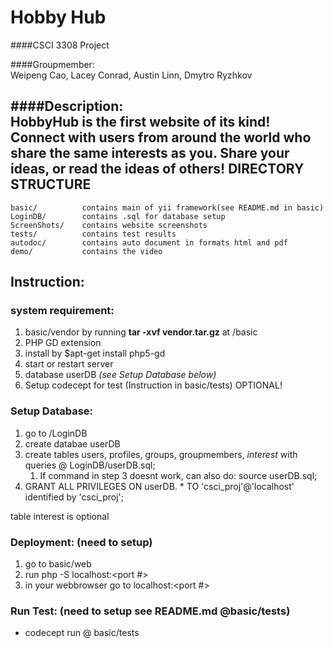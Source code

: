 # Hobby Hub
####CSCI 3308 Project  
  
####Groupmember:  
Weipeng Cao, Lacey Conrad, Austin Linn, Dmytro Ryzhkov  
  
####Description:  
HobbyHub is the first website of its kind! Connect with users from around the world who share the same interests as you. Share your ideas, or read the ideas of others!
DIRECTORY STRUCTURE
-------------------
    basic/          contains main of yii framework(see README.md in basic)
    LoginDB/        contains .sql for database setup
    ScreenShots/	contains website screenshots
    tests/			contains test results
    autodoc/		contains auto document in formats html and pdf
	demo/			contains the video
	       
## Instruction:

### system requirement: 
1. basic/vendor by running **tar -xvf vendor.tar.gz** at /basic
2. PHP GD extension
  1. install by $apt-get install php5-gd
  2. start or restart server
3. database userDB *(see Setup Database below)*
4. Setup codecept for test (Instruction in basic/tests) OPTIONAL!

### Setup Database:
1. go to /LoginDB
2. create databae userDB
3. create tables users, profiles, groups, groupmembers, *interest* with queries @ LoginDB/userDB.sql;
   1. If command in step 3 doesnt work, can also do: source userDB.sql;
4. GRANT ALL PRIVILEGES ON userDB. * TO 'csci_proj'@'localhost' identified by 'csci_proj';
  
table interest is optional  
  

### Deployment: (need to setup)
1. go to basic/web
2. run php -S localhost:<port #> 
3. in your webbrowser go to localhost:<port #>

### Run Test: (need to setup see README.md @basic/tests)
- codecept run @ basic/tests



